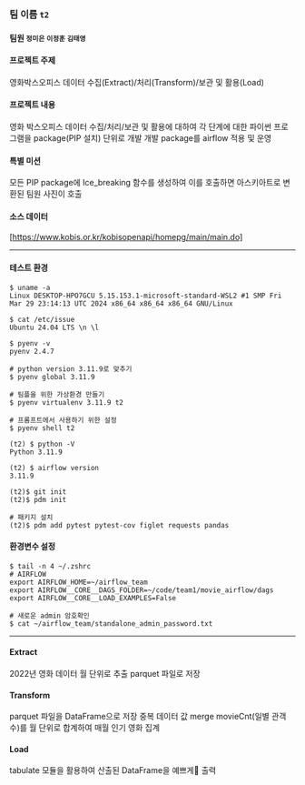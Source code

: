 
### 팀 이름 `t2`

#### 팀원 `정미은` `이정훈` `김태영`

#### 프로젝트 주제
영화박스오피스 데이터 수집(Extract)/처리(Transform)/보관 및 활용(Load)

#### 프로젝트 내용
영화 박스오피스 데이터 수집/처리/보관 및 활용에 대하여 
각 단계에 대한 파이썬 프로그램을 package(PIP 설치) 단위로  개발
개발 package를 airflow 적용 및 운영

#### 특별 미션
모든 PIP package에 Ice_breaking 함수를 생성하여 이를 호출하면 
아스키아트로 변환된 팀원 사진이 호출

#### 소스 데이터
[https://www.kobis.or.kr/kobisopenapi/homepg/main/main.do]
*******

#### 테스트 환경
```
$ uname -a
Linux DESKTOP-HPO7GCU 5.15.153.1-microsoft-standard-WSL2 #1 SMP Fri Mar 29 23:14:13 UTC 2024 x86_64 x86_64 x86_64 GNU/Linux

$ cat /etc/issue
Ubuntu 24.04 LTS \n \l

$ pyenv -v
pyenv 2.4.7

# python version 3.11.9로 맞추기
$ pyenv global 3.11.9

# 팀플을 위한 가상환경 만들기
$ pyenv virtualenv 3.11.9 t2

# 프롬프트에서 사용하기 위한 설정
$ pyenv shell t2

(t2) $ python -V
Python 3.11.9

(t2) $ airflow version
3.11.9

(t2)$ git init
(t2)$ pdm init

# 패키지 설치
(t2)$ pdm add pytest pytest-cov figlet requests pandas
```

#### 환경변수 설정
```
$ tail -n 4 ~/.zshrc
# AIRFLOW
export AIRFLOW_HOME=~/airflow_team
export AIRFLOW__CORE__DAGS_FOLDER=~/code/team1/movie_airflow/dags
export AIRFLOW__CORE__LOAD_EXAMPLES=False

# 새로운 admin 암호확인
$ cat ~/airflow_team/standalone_admin_password.txt
```
*****
#### Extract
2022년 영화 데이터 월 단위로 추출
parquet 파일로 저장

#### Transform
parquet 파일을 DataFrame으로 저장
중복 데이터 값 merge
movieCnt(일별 관객수)를 월 단위로 합계하여 매월 인기 영화 집계

#### Load
tabulate 모듈을 활용하여 산출된 DataFrame을 예쁘게🌸 출력


